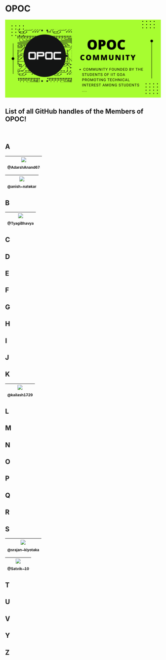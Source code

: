 # OPOC

<p align="center">
<img src="https://github.com/srajan-kiyotaka/OPOC-First-Git-GitHub-Session/blob/update/OPOC%20banner.png?raw=true" width="900"/>
</p>

## **List of all GitHub handles of the Members of OPOC!**

<br>

<!-- Copy the below 2 lines just changing your username at 3 places -->

## A

| [<img src="https://github.com/AdarshAnand67.png?size=115" width=115><br><sub>@AdarshAnand67</sub>](https://github.com/AdarshAnand67) |
| :----------------------------------------------------------------------------------------------------------------------------------: |

| [<img src="https://avatars.githubusercontent.com/u/72445283?v=4" width=115><br><sub>@anish-natekar</sub>](https://github.com/anish-natekar) |
| :-----------------------------------------------------------------------------------------------------------------------------------------: |

## B
| [<img src="https://avatars.githubusercontent.com/u/99269005?s=400&u=f9281da6e2a10eb567d1514c4311e62aa759471b&v=4" width=115><br><sub>@TyagiBhavya</sub>](https://github.com/TyagiBhavya) |
| :-----------------------------------------------------------------------------------------------------------------------------------------: |

## C

## D

## E

## F

## G

## H

## I

## J

## K
| [<img src="https://user-images.githubusercontent.com/88325833/153021479-44bba76a-ad38-424f-89e8-ad90a4650df4.png" width=115><br><sub>@kailash1729</sub>](https://github.com/kailash1729) |
| :-----------------------------------------------------------------------------------------------------------------------------------------: |
## L

## M

## N

## O

## P

## Q

## R

## S

| [<img src="https://avatars.githubusercontent.com/u/91196806?v=4" width=115><br><sub>@srajan-kiyotaka</sub>](https://github.com/srajan-kiyotaka) |
| :---------------------------------------------------------------------------------------------------------------------------------------------: |

| [<img src="https://avatars.githubusercontent.com/u/77329760?v=4" width=115><br><sub>@Satvik-10</sub>](https://github.com/Satvik-10) |
| :-----------------------------------------------------------------------------------------------------------------------------------------: |

## T

## U

## V

## Y

## Z
